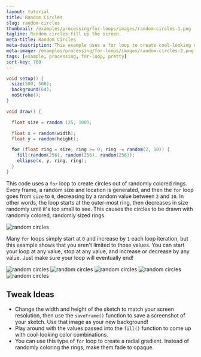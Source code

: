 ```yaml
---
layout: tutorial
title: Random Circles
slug: random-circles
thumbnail: /examples/processing/for-loops/images/random-circles-1.png
tagline: Random circles fill up the screen.
meta-title: Random Circles
meta-description: This example uses a for loop to create cool-looking circles.
meta-image: /examples/processing/for-loops/images/random-circles-2.png
tags: [example, processing, for-loop, pretty]
sort-key: 760
---
```


```java
void setup() {
  size(500, 500); 
  background(64);
  noStroke();
}

void draw() {

  float size = random (25, 100);

  float x = random(width);
  float y = random(height);

  for (float ring = size; ring >= 0; ring -= random(2, 10)) {
    fill(random(256), random(256), random(256));
    ellipse(x, y, ring, ring);
  }
}

```

This code uses a `for` loop to create circles out of randomly colored rings. Every frame, a random size and location is generated, and then the `for` loop goes from `size` to `0`, decreasing by a random value between `2` and `10`. In other words, the loop starts at the outer-most ring, then decreases in size randomly until it's too small to see. This causes the circles to be drawn with randomly colored, randomly sized rings.

![random circles](/examples/processing/for-loops/images/random-circles-3.png)

Many `for` loops simply start at `0` and increase by `1` each loop iteration, but this example shows that you aren't limited to those values. You can start your loop at any value, stop at any value, and increase or decrease by any value. Just make sure your loop will eventually end!

![random circles](/examples/processing/for-loops/images/random-circles-4.png) ![random circles](/examples/processing/for-loops/images/random-circles-5.png) ![random circles](/examples/processing/for-loops/images/random-circles-6.png) ![random circles](/examples/processing/for-loops/images/random-circles-7.png) ![random circles](/examples/processing/for-loops/images/random-circles-8.png)

## Tweak Ideas
- Change the width and height of the sketch to match your screen resolution, then use the `saveFrame()` function to save a screenshot of your sketch. Use that image as your new background!
- Play around with the values passed into the `fill()` function to come up with cool-looking color combinations.
- You can use this type of `for` loop to create a radial gradient. Instead of randomly coloring the rings, make them fade to opaque.
